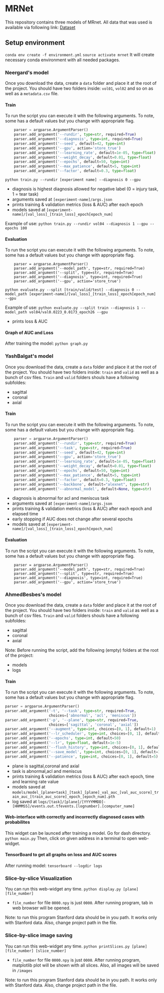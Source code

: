 # MRNet
This repository contains three models of MRnet. All data that was used is available via following link: [Dataset](https://drive.google.com/drive/folders/1mpSe2ONoq6XUTHMdUS9ci7V3XNKJjfYu?usp=sharing)
## Setup environment
`conda env create -f environment.yml`
`source activate mrnet`
It will create necessary conda environment with all needed packages.

### Neergard's model

Once you download the data, create a `data` folder and place it at the root of the project. You should have two folders inside: `vol01`, `vol02` and so on as well as a `metadata.csv` file.



#### Train
To run the script you can execute it with the following arguments. To note, some has a default values but you change with appropriate flag.

```python
    parser = argparse.ArgumentParser()
    parser.add_argument('--rundir', type=str, required=True)
    parser.add_argument('--diagnosis', type=int, required=True)
    parser.add_argument('--seed', default=42, type=int)
    parser.add_argument('--gpu', action='store_true')
    parser.add_argument('--learning_rate', default=1e-05, type=float)
    parser.add_argument('--weight_decay', default=0.01, type=float)
    parser.add_argument('--epochs', default=50, type=int)
    parser.add_argument('--max_patience', default=5, type=int)
    parser.add_argument('--factor', default=0.3, type=float)
```
`python train.py --rundir [experiment name] --diagnosis 0 --gpu`

- diagnosis is highest diagnosis allowed for negative label (0 = injury task, 1 = tear task)
- arguments saved at `[experiment-name]/args.json`
- prints training & validation metrics (loss & AUC) after each epoch
- models saved at `[experiment-name]/[val_loss]_[train_loss]_epoch[epoch_num]`

Example of use:
`python train.py --rundir vol04 --diagnosis 1 --gpu --epochs 100`
#### Evaluation
To run the script you can execute it with the following arguments. To note, some has a default values but you change with appropriate flag.
```
    parser = argparse.ArgumentParser()
    parser.add_argument('--model_path', type=str, required=True)
    parser.add_argument('--split', type=str, required=True)
    parser.add_argument('--diagnosis', type=int, required=True)
    parser.add_argument('--gpu', action='store_true')
```
`python evaluate.py --split [train/valid/test] --diagnosis 0 --model_path [experiment-name]/[val_loss]_[train_loss]_epoch[epoch_num] --gpu`

Example of use:
`python evaluate.py --split train --diagnosis 1 --model_path vol04/val0.0223_0.0173_epoch26 --gpu`

- prints loss & AUC


#### Graph of AUC and Loss
After training the model:
`python graph.py`
### YashBalgat's model
Once you download the data, create a `data` folder and place it at the root of the project. You should have two folders inside: `train` and `valid` as well as a bunch of csv files.
`Train` and `valid` folders shouls have a following subfoldes:
- sagittal
- coronal
- axial


#### Train
To run the script you can execute it with the following arguments. To note, some has a default values but you change with appropriate flag.
```python
    parser = argparse.ArgumentParser()
    parser.add_argument('--rundir', type=str, required=True)
    parser.add_argument('--task', type=str, required=True)
    parser.add_argument('--seed', default=42, type=int)
    parser.add_argument('--gpu', action='store_true')
    parser.add_argument('--learning_rate', default=1e-05, type=float)
    parser.add_argument('--weight_decay', default=0.01, type=float)
    parser.add_argument('--epochs', default=50, type=int)
    parser.add_argument('--max_patience', default=5, type=int)
    parser.add_argument('--factor', default=0.3, type=float)
    parser.add_argument('--backbone', default="alexnet", type=str)
    parser.add_argument('--abnormal_model', default=None, type=str)
```
- diagnosis is abnormal for acl and meniscus task
- arguments saved at `[experiment-name]/args.json`
- prints training & validation metrics (loss & AUC) after each epoch and elapsed time
- early stopping if AUC does not change after several epochs
- models saved at `[experiment-name]/[val_loss]_[train_loss]_epoch[epoch_num]`

#### Evaluation
To run the script you can execute it with the following arguments. To note, some has a default values but you change with appropriate flag.
```
    parser = argparse.ArgumentParser()
    parser.add_argument('--model_path', type=str, required=True)
    parser.add_argument('--split', type=str, required=True)
    parser.add_argument('--diagnosis', type=int, required=True)
    parser.add_argument('--gpu', action='store_true')
```
### AhmedBesbes's model
Once you download the data, create a `data` folder and place it at the root of the project. You should have two folders inside: `train` and `valid` as well as a bunch of csv files.
`Train` and `valid` folders shouls have a following subfoldes:
- sagittal
- coronal
- axial



Note: Before running the script, add the following (empty) folders at the root of the project:
- models
- logs


#### Train
To run the script you can execute it with the following arguments. To note, some has a default values but you change with appropriate flag.
```python
parser = argparse.ArgumentParser()
parser.add_argument('-t', '--task', type=str, required=True,
                    choices=['abnormal', 'acl', 'meniscus'])
parser.add_argument('-p', '--plane', type=str, required=True,
                    choices=['sagittal', 'coronal', 'axial'])
parser.add_argument('--augment', type=int, choices=[0, 1], default=1)
parser.add_argument('--lr_scheduler', type=int, choices=[0, 1], default=1)
parser.add_argument('--epochs', type=int, default=50)
parser.add_argument('--lr', type=float, default=1e-5)
parser.add_argument('--flush_history', type=int, choices=[0, 1], default=0)
parser.add_argument('--save_model', type=int, choices=[0, 1], default=1)
parser.add_argument('--patience', type=int, choices=[0, 1], default=5)
```
- plane is sagittal,coronal and axial
- task is abnormal,acl and meniscus
- prints training & validation metrics (loss & AUC) after each epoch, time and learning rate value
- models saved at `models/model_[plane+task]_[task]_[plane]_val_auc_[val_auc_score]_train_auc_[train_auc_score]_epoch_[epoch_num].pth`
- log saved at `logs/[task]/[plane]/[YYYYMMDD]-[HHMMSS]/events.out.tfevents.[lognumber].[computer_name]`



#### Web-interface with correctly and incorrectly diagnosed cases with probabilites
This widget can be launced after training a model. Go for dash directory.
`python main.py`
Then, click on given address in a terminal to open web-widget.
#### TensorBoard to get all graphs on loss and AUC scores
After running model:
`tensorboard --logdir logs`
### Slice-by-slice Visualization 
You can run this web-widget any time.
`python display.py [plane] [file_number]`
- `file_number` for file `0000.npy` is just `0000`. After running program, tab in web browser will be opened.


Note: to run this program Stanford data should be in you path. It works only with Stanford data. Also, change project path in the file.
### Slice-by-slice image saving
You can run this web-widget any time.
`python printSlices.py [plane] [file_number] [slice_number]`
- `file_number` for file `0000.npy` is just `0000`. After running program, matplotlib plot will be shown with all slices. Also, all images will be saved in `/images`


Note: to run this program Stanford data should be in you path. It works only with Stanford data. Also, change project path in the file.

